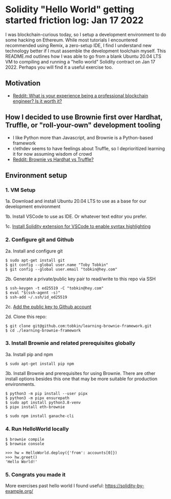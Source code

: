 # Solidity "Hello World" getting started friction log: Jan 17 2022


I was blockchain-curious today, so I setup a development environment to do some hacking on Ethereum. While most tutorials I encountered recommended using Remix, a zero-setup IDE, I find I understand new technology better if I must assemble the development toolchain myself. This README.md outlines how I was able to go from a blank Ubuntu 20.04 LTS VM to compiling and running a "hello world" Solidity contract on Jan 17 2022. Perhaps you will find it a useful exercise too.

## Motivation
- [Reddit: What is your experience being a professional blockchain engineer? Is it worth it?](https://www.reddit.com/r/ethdev/comments/s66a3x/what_is_your_experience_being_a_professional/)

## How I decided to use Brownie first over Hardhat, Truffle, or "roll-your-own" development tooling
- I like Python more than Javascript, and Brownie is a Python-based framework
- r/ethdev seems to have feelings about Truffle, so I deprioritized learning it for now assuming wisdom of crowd
- [Reddit: Brownie vs Hardhat vs Truffle?](https://www.reddit.com/r/ethdev/comments/rkw5nq/brownie_vs_hardhat_vs_truffle/)

## Environment setup

### 1. VM Setup
1a. Download and install Ubuntu 20.04 LTS to use as a base for our development environment

1b. Install VSCode to use as IDE. Or whatever text editor you prefer.

1c. [Install Solidity extension for VSCode to enable syntax highlighting](https://marketplace.visualstudio.com/items?itemName=JuanBlanco.solidity)

### 2. Configure git and Github
2a. Install and configure git
```
$ sudo apt-get install git
$ git config --global user.name "Toby Tobkin"
$ git config --global user.email "tobkin@hey.com"
```

2b. Generate a private/public key pair to read/write to this repo via SSH
```
$ ssh-keygen -t ed25519 -C "tobkin@hey.com"
$ eval "$(ssh-agent -s)"
$ ssh-add ~/.ssh/id_ed25519
```

2c. [Add the public key to Github account](https://github.com/settings/keys)

2d. Clone this repo:
```
$ git clone git@github.com:tobkin/learning-brownie-framework.git
$ cd ./learning-brownie-framework
```

### 3. Install Brownie and related prerequisites globally
3a. Install pip and npm
```
$ sudo apt-get install pip npm
```

3b. Install Brownie and prerequisites for using Brownie. There are other install options besides this one that may be more suitable for production environments.
```
$ python3 -m pip install --user pipx
$ python3 -m pipx ensurepath
$ sudo apt install python3.8-venv
$ pipx install eth-brownie

$ sudo npm install ganache-cli
```

### 4. Run HelloWorld locally
```
$ brownie compile
$ brownie console

>>> hw = HelloWorld.deploy({'from': accounts[0]})
>>> hw.greet()
'Hello World!'

```

### 5. Congrats you made it
More exercises past hello world I found useful: https://solidity-by-example.org/
